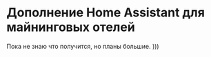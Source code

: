 # Дополнение Home Assistant для майнинговых отелей

Пока не знаю что получится, но планы большие. )))